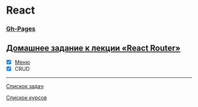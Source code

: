 # React
### [Gh-Pages]()

## [Домашнее задание к лекции «React Router»](https://github.com/TomSG03/ra16-homeworks/tree/master/router)

- [x] [Меню](https://github.com/TomSG03/ra-router-menu)
- [x] CRUD

---
[Спискок задач](https://github.com/TomSG03/ra-homeworks-list)

[Спискок курсов](https://github.com/TomSG03/Training-in-Netology)
